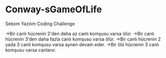 # Conway-sGameOfLife
Sekom Yazılım Coding Challenge

->Bir canlı hücrenin 2'den daha az canlı komşusu varsa ölür.
->Bir canlı hücrenin 3'den daha fazla canlı komşusu varsa ölür.
->Bir canlı hücrenin 2 yada 3 canlı komşusu varsa aynen devam eder.
->Bir ölü hücrenin 3 canlı komşusu varsa canlanır.







